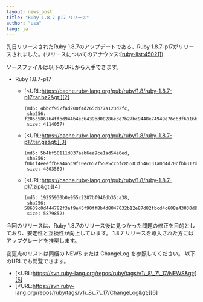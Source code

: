 ```yaml
---
layout: news_post
title: "Ruby 1.8.7-p17 リリース"
author: "usa"
lang: ja
---
```


先日リリースされたRuby 1.8.7のアップデートである、Ruby
1.8.7-p17がリリースされました。(リリースについてのアナウンス:[\[ruby-list:45021\]][1])

ソースファイルは以下のURLから入手できます。

* Ruby 1.8.7-p17
  * [&lt;URL:https://cache.ruby-lang.org/pub/ruby/1.8/ruby-1.8.7-p17.tar.bz2&gt;][2]

        (md5: 4bbcf952fad200f4d265cb77a123d2fc,
         sha256: f205c586764ffbd944b4ec6439bd08286e3e7b27bc9448e74949e76c63f6016b,
         size: 4114057)

  * [&lt;URL:https://cache.ruby-lang.org/pub/ruby/1.8/ruby-1.8.7-p17.tar.gz&gt;][3]

        (md5: 5b4bf50111d037aab6ea9ce1ad54e6ed,
         sha256: f0b1f4eeeffb8a4a5c9f10ec657f55e5ccbfc85583f546131a0d4d70cfbb317d,
         size: 4803589)

  * [&lt;URL:https://cache.ruby-lang.org/pub/ruby/1.8/ruby-1.8.7-p17.zip&gt;][4]

        (md5: 19255930b0e955c2287bf940db35ca38,
         sha256: 58639c0d444782f3af9e45f90ff8b4d8047032b12e87d82fbcd4c608e43030d8,
         size: 5879852)

今回のリリースは、Ruby 1.8.7のリリース後に見つかった問題の修正を目的としており、安定性と互換性が向上しています。 1.8.7
リリースを導入された方にはアップグレードを推奨します。

変更点のリストは同梱の NEWS または ChangeLog を参照してください。 以下のURLでも閲覧できます。

* [&lt;URL:https://svn.ruby-lang.org/repos/ruby/tags/v1\_8\_7\_17/NEWS&gt;][5]
* [&lt;URL:https://svn.ruby-lang.org/repos/ruby/tags/v1\_8\_7\_17/ChangeLog&gt;][6]



[1]: https://blade.ruby-lang.org/ruby-list/45021
[2]: https://cache.ruby-lang.org/pub/ruby/1.8/ruby-1.8.7-p17.tar.bz2
[3]: https://cache.ruby-lang.org/pub/ruby/1.8/ruby-1.8.7-p17.tar.gz
[4]: https://cache.ruby-lang.org/pub/ruby/1.8/ruby-1.8.7-p17.zip
[5]: https://svn.ruby-lang.org/repos/ruby/tags/v1_8_7_17/NEWS
[6]: https://svn.ruby-lang.org/repos/ruby/tags/v1_8_7_17/ChangeLog
